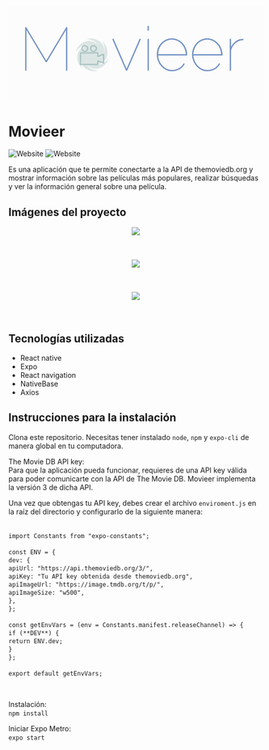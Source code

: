 <img src="assets/movieer_logo.png">

# Movieer

![Website](https://img.shields.io/website?label=alzatuvoz.hn&url=https%3A%2F%2Falzatuvoz.hn)
![Website](https://img.shields.io/website?label=code%20style&up_color=%23DA63A7&up_message=prettier&url=https%3A%2F%2Fgithub.com%2Fprettier%2Fprettier)

Es una aplicación que te permite conectarte a la API de themoviedb.org y mostrar información sobre las películas más populares, realizar búsquedas y ver la información general sobre una película.

## Imágenes del proyecto

<p align="center"><img src="https://s3.us-east-2.amazonaws.com/alzatuvoz.hn/movieer-screen1.png" height=400></p><br>
<p align="center"><img src="https://s3.us-east-2.amazonaws.com/alzatuvoz.hn/movieer-screen2.png" height=400></p><br>
<p align="center"><img src="https://s3.us-east-2.amazonaws.com/alzatuvoz.hn/movieer-screen3.png" height=400></p><br>

## Tecnologías utilizadas

- React native
- Expo
- React navigation
- NativeBase
- Axios

## Instrucciones para la instalación

Clona este repositorio. Necesitas tener instalado <code>node</code>, <code>npm</code> y <code>expo-cli</code> de manera global en tu computadora.

The Movie DB API key: <br>
Para que la aplicación pueda funcionar, requieres de una API key válida para poder comunicarte con la API de The Movie DB. Movieer implementa la versión 3 de dicha API.

Una vez que obtengas tu API key, debes crear el archivo <code>enviroment.js</code> en la raíz del directorio y configurarlo de la siguiente manera:
<br>
<br>

```
import Constants from "expo-constants";

const ENV = {
dev: {
apiUrl: "https://api.themoviedb.org/3/",
apiKey: "Tu API key obtenida desde themoviedb.org",
apiImageUrl: "https://image.tmdb.org/t/p/",
apiImageSize: "w500",
},
};

const getEnvVars = (env = Constants.manifest.releaseChannel) => {
if (**DEV**) {
return ENV.dev;
}
};

export default getEnvVars;
```

<br>

Instalación:<br>
<code>npm install</code>

Iniciar Expo Metro:<br>
<code>expo start</code>
